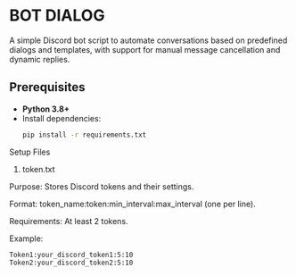 # BOT DIALOG

A simple Discord bot script to automate conversations based on predefined dialogs and templates, with support for manual message cancellation and dynamic replies.

## Prerequisites
- **Python 3.8+**
- Install dependencies:
  ```bash '''cmd
  pip install -r requirements.txt

Setup Files

1. token.txt

Purpose: Stores Discord tokens and their settings.

Format: token_name:token:min_interval:max_interval (one per line).

Requirements: At least 2 tokens.

Example:

    Token1:your_discord_token1:5:10
    Token2:your_discord_token2:5:10



